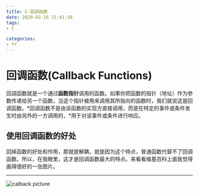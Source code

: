 ```yaml
---
title: C-回调函数
date: 2020-02-16 21:41:38
tags:
- C

categories:
- YY
---
```


# 回调函数(Callback Functions)

回调函数就是一个通过**函数指针**调用的函数。如果你把函数的指针（地址）作为参数传递给另一个函数，当这个指针被用来调用其所指向的函数时，我们就说这是回调函数。*回调函数不是由该函数的实现方直接调用，而是在特定的事件或条件发生时由另外的一方调用的，*用于对该事件或条件进行响应。

## 使用回调函数的好处
回掉函数的好处和作用，那就是解耦，就是因为这个特点，普通函数代替不了回调函数。所以，在我眼里，这才是回调函数最大的特点。来看看维基百科上面我觉得画得很好的一张图片。
***
![calback picture](http://note.youdao.com/noteshare?id=f4e293235c7a6ddd037871d998546bd5&sub=7F9CD7C1DF024733BE2D987B992A01DE)


